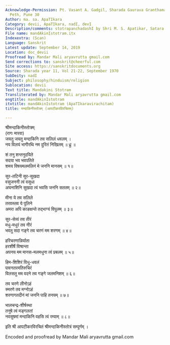 ```yaml
---
Acknowledge-Permission: Pt. Vasant A. Gadgil, Sharada Gaurava Granthamala, 425 Sadashv
  Peth, Pune 30
Author: ma. sa. ApaTIkara
Category: devii, ApaTIkara, nadI, devI
Description/comments: stotrapanchadashI by Shri M. S. Apatikar, Satara
File name: mandAkinIstotram.itx
Indexextra: (Scan)
Language: Sanskrit
Latest update: September 14, 2019
Location: doc_devii
Proofread by: Mandar Mali aryavrutta gmail.com
Send corrections to: sanskrit@cheerful.com
Site access: https://sanskritdocuments.org
Source: Sharada year 11, Vol 21-22, September 1970
SubDeity: nadI
Subject: philosophy/hinduism/religion
Sublocation: devii
Text title: Mandakini Stotram
Transliterated by: Mandar Mali aryavrutta gmail.com
engtitle: mandAkinIstotram
itxtitle: mandAkinIstotram (ApaTIkaravirachitam)
title: मन्दाकिनीस्तोत्रम् (आपटीकरविरचितम्)

---
```

  
 श्रीमन्दाकिनीस्तोत्रम्   
     (रागः मारवा)  
जयतु जयतु मन्दाकिनि तव सलिलं धवलम् ।  
नय विलयं भागीरथि नम दुरितं निखिलम् ॥ ध्रु ॥  
  
शं तनु शन्तनुदयिते  
सदया भव भवपतिते  
शमय विषयमलमलिनं मे जननि मानसम् ॥ १॥  
  
सुर-तटिनी सुर-सुखदा  
वसुजननी त्वं वसुधा  
अघनाशिनि सुखदा त्वं भवसि जननि सततम् ॥ २॥  
  
मीना ये तव सलिले  
तरवस्तव ये पुलिने  
अमरा अपि काङक्षन्ते तद्भाग्यं विपुलम् ॥ ३॥  
  
सुर-सेव्यं तव तीरं  
मधु-मधुरं तव नीरं  
भवतु सदा गङ्गे तव चरणं मम शरणम् ॥ ४॥  
  
हरिचरणान्निर्याता  
हरशीर्षे विश्रान्ता  
अपनय मम मानस-मलमधुना त्वं प्रबलम् ॥ ५॥  
  
हिम-शिशिरं विधु-धवलं  
पावनतरमतिरुचिरं  
विलसतु मम वदने तव गङ्गे जलमनिशम् ॥ ६॥  
  
तव चरणे लीनोऽहं  
स्मरणे तव मग्नोऽहं  
शरणागतदीनं मां जननि पाहि तनयम् ॥ ७॥  
  
भालचन्द्र-शीर्षस्था  
तनुषे त्वं मङ्गलतां  
नवसुषमां मन्दाकिनि वहसि त्वं रम्याम् ॥ ८॥  
  
इति श्री आपटीकरविरचितं श्रीमन्दाकिनीस्तोत्रं सम्पूर्णम् ।  
  
Encoded and proofread by Mandar Mali aryavrutta gmail.com  
  
